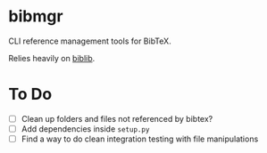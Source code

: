 # bibmgr

CLI reference management tools for BibTeX.

Relies heavily on [biblib](https://github.com/aclements/biblib).

# To Do

- [ ] Clean up folders and files not referenced by bibtex?
- [ ] Add dependencies inside `setup.py`
- [ ] Find a way to do clean integration testing with file manipulations
